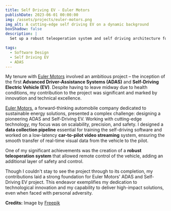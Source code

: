 ```yaml
---
title: Self Driving EV - Euler Motors
publishDate: 2023-06-01 00:00:00
img: /assets/projects/euler-motors.png
img_alt: A cutting-edge self driving EV on a dynamic background
boxShadow: false
description: |
  Set up a robust teleoperation system and self driving architecture for Euler Motors' self-driving EV.

tags:
  - Software Design
  - Self Driving EV
  - ADAS
---
```


My tenure with [Euler Motors](https://eulermotors.com) involved an ambitious project – the inception of the first **Advanced Driver-Assistance Systems (ADAS)** and **Self-Driving Electric Vehicle (EV)**. Despite having to leave midway due to health conditions, my contribution to the project was significant and marked by innovation and technical excellence.

[Euler Motors](https://eulermotors.com), a forward-thinking automobile company dedicated to sustainable energy solutions, presented a complex challenge: designing a pioneering ADAS and Self-Driving EV. Working with cutting-edge technology, my focus was on scalability, precision, and safety. I designed a **data collection pipeline** essential for training the self-driving software and worked on a low-latency **car-to-pilot video streaming** system, ensuring the smooth transfer of real-time visual data from the vehicle to the pilot. 

One of my significant achievements was the creation of a **robust teleoperation system** that allowed remote control of the vehicle, adding an additional layer of safety and control.

Though I couldn't stay to see the project through to its completion, my contributions laid a strong foundation for Euler Motors' ADAS and Self-Driving EV project. This endeavor exemplifies my dedication to technological innovation and my capability to deliver high-impact solutions, even when faced with personal adversity.

**Credits:** Image by <a href="https://www.freepik.com/free-vector/isometric-view-futuristic-autonomous-car_2729747.htm#query=self%20driving%20car&position=41&from_view=search&track=robertav1_2_sidr">Freepik</a>